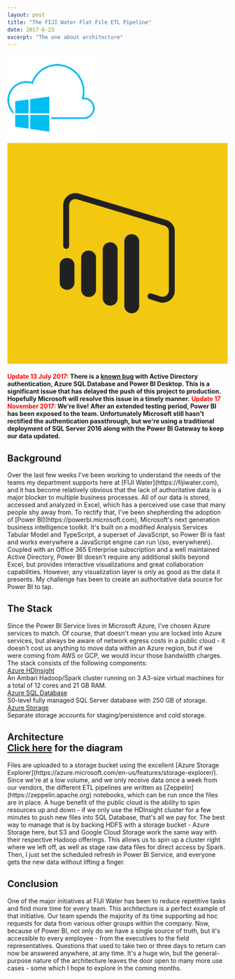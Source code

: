 ```yaml
---
layout: post
title: "The FIJI Water Flat File ETL Pipeline"
date: 2017-6-23
excerpt: "The one about architecture"
---
```

<div>
  <img class="ui avatar image" src="/images/avatars/azure.png">
  <img class="ui avatar image" src="/images/avatars/powerbi.png">
</div>
<br>
<strong><span style="color:red;">Update 13 July 2017: </span>There is a <a href="https://ideas.powerbi.com/forums/265200-power-bi-ideas/suggestions/10172688-sql-azure-connector-with-azure-ad-auth">known bug</a> with Active Directory authentication, Azure SQL Database and Power BI Desktop. This is a significant issue that has delayed the push of this project to production. Hopefully Microsoft will resolve this issue in a timely manner.</strong>
<strong><span style="color:red;">Update 17 November 2017: </span>We're live! After an extended testing period, Power BI has been exposed to the team. Unfortunately Microsoft still hasn't rectified the authentication passthrough, but we're using a traditional deployment of SQL Server 2016 along with the Power BI Gateway to keep our data updated.</strong>
<h2 class="ui header">Background</h2>
Over the last few weeks I've been working to understand the needs of the teams my department supports here at [FIJI Water](https://fijiwater.com), and it has become relatively obvious that the lack of authoritative data is a major blocker to multiple business processes. All of our data is stored, accessed and analyzed in Excel, which has a perceived use case that many people shy away from. To rectify that, I've been shepherding the adoption of [Power BI](https://powerbi.microsoft.com), Microsoft's next generation business intelligence toolkit. It's built on a modified Analysis Services Tabular Model and TypeScript, a superset of JavaScript, so Power BI is fast and works everywhere a JavaScript engine can run \(so, everywhere\). Coupled with an Office 365 Enterprise subscription and a well maintained Active Directory, Power BI doesn't require any additional skills beyond Excel, but provides interactive visualizations and great collaboration capabilities. However, any visualization layer is only as good as the data it presents. My challenge has been to create an authoritative data source for Power BI to tap.
<h2 class="ui header">The Stack</h2>
Since the Power BI Service lives in Microsoft Azure, I've chosen Azure services to match. Of course, that doesn't mean you are locked into Azure services, but always be aware of network egress costs in a public cloud - it doesn't cost us anything to move data within an Azure region, but if we were coming from AWS or GCP, we would incur those bandwidth charges. The stack consists of the following components:
<div class="ui relaxed list">
  <div class="item">
    <div class="content">
      <a class="header" href="https://azure.microsoft.com/en-us/services/hdinsight/">Azure HDInsight</a>
      <div class="description">An Ambari Hadoop/Spark cluster running on 3 A3-size virtual machines for a total of 12 cores and 21 GB RAM.</div>
    </div>
  </div>
  <div class="item">
    <div class="content">
      <a class="header" href="https://azure.microsoft.com/en-us/services/sql-database/?v=16.50">Azure SQL Database</a>
      <div class="description">S0-level fully managed SQL Server database with 250 GB of storage.</div>
    </div>
  </div>
  <div class="item">
    <div class="content">
      <a class="header" href="https://azure.microsoft.com/en-us/services/storage/">Azure Storage</a>
      <div class="description">Separate storage accounts for staging/persistence and cold storage.</div>
    </div>
  </div>
</div>
<h2 class="ui header">Architecture
  <div class="sub header"><a href="/images/projects/etl/HDInsight Cluster.svg">Click here</a> for the diagram</div>
</h2>
Files are uploaded to a storage bucket using the excellent [Azure Storage Explorer](https://azure.microsoft.com/en-us/features/storage-explorer/). Since we're at a low volume, and we only receive data once a week from our vendors, the different ETL pipelines are written as [Zeppelin](https://zeppelin.apache.org) notebooks, which can be run once the files are in place. A huge benefit of the public cloud is the ability to spin resources up and down - if we only use the HDInsight cluster for a few minutes to push new files into SQL Database, that's all we pay for. The best way to manage that is by backing HDFS with a storage bucket - Azure Storage here, but S3 and Google Cloud Storage work the same way with their respective Hadoop offerings. This allows us to spin up a cluster right where we left off, as well as stage raw data files for direct access by Spark. Then, I just set the scheduled refresh in Power BI Service, and everyone gets the new data without lifting a finger.
<h2 class="ui header">Conclusion</h2>
One of the major initiatives at FIJI Water has been to reduce repetitive tasks and find more time for every team. This architecture is a perfect example of that initiative. Our team spends the majority of its time supporting ad hoc requests for data from various other groups within the company. Now, because of Power BI, not only do we have a single source of truth, but it's accessible to every employee - from the executives to the field representatives. Questions that used to take two or three days to return can now be answered anywhere, at any time. It's a huge win, but the general-purpose nature of the architecture leaves the door open to many more use cases - some which I hope to explore in the coming months.
